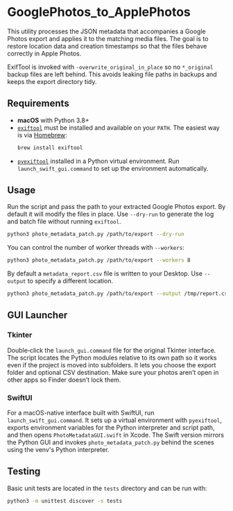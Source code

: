 # GooglePhotos_to_ApplePhotos

This utility processes the JSON metadata that accompanies a Google Photos export and applies it to the matching media files. The goal is to restore location data and creation timestamps so that the files behave correctly in Apple Photos.

ExifTool is invoked with `-overwrite_original_in_place` so no `*_original` backup files are left behind. This avoids leaking file paths in backups and keeps the export directory tidy.

## Requirements
- **macOS** with Python 3.8+
- [`exiftool`](https://exiftool.org/) must be installed and available on your `PATH`. The easiest way is via [Homebrew](https://brew.sh/):
  ```bash
  brew install exiftool
  ```
- [`pyexiftool`](https://pypi.org/project/pyexiftool/) installed in a Python virtual environment. Run `launch_swift_gui.command` to set up the environment automatically.

## Usage
Run the script and pass the path to your extracted Google Photos export. By default it will modify the files in place. Use `--dry-run` to generate the log and batch file without running `exiftool`.

```bash
python3 photo_metadata_patch.py /path/to/export --dry-run
```

You can control the number of worker threads with `--workers`:

```bash
python3 photo_metadata_patch.py /path/to/export --workers 8
```

By default a `metadata_report.csv` file is written to your Desktop. Use `--output` to specify a different location.

```bash
python3 photo_metadata_patch.py /path/to/export --output /tmp/report.csv
```

## GUI Launcher
### Tkinter
Double‑click the `launch_gui.command` file for the original Tkinter interface. The script locates the Python modules relative to its own path so it works even if the project is moved into subfolders. It lets you choose the export folder and optional CSV destination. Make sure your photos aren’t open in other apps so Finder doesn’t lock them.

### SwiftUI
For a macOS-native interface built with SwiftUI, run `launch_swift_gui.command`. It sets up a virtual environment with `pyexiftool`, exports environment variables for the Python interpreter and script path, and then opens `PhotoMetadataGUI.swift` in Xcode. The Swift version mirrors the Python GUI and invokes `photo_metadata_patch.py` behind the scenes using the venv's Python interpreter.

## Testing
Basic unit tests are located in the `tests` directory and can be run with:

```bash
python3 -m unittest discover -s tests
```
